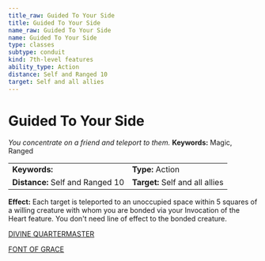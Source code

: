 ```yaml
---
title_raw: Guided To Your Side
title: Guided To Your Side
name_raw: Guided To Your Side
name: Guided To Your Side
type: classes
subtype: conduit
kind: 7th-level features
ability_type: Action
distance: Self and Ranged 10
target: Self and all allies
---
```


# Guided To Your Side

*You concentrate on a friend and teleport to them.* **Keywords:** Magic, Ranged

|                                  |                                 |
| :------------------------------- | :------------------------------ |
| **Keywords:**                    | **Type:** Action                |
| **Distance:** Self and Ranged 10 | **Target:** Self and all allies |

**Effect:** Each target is teleported to an unoccupied space within 5 squares of a willing creature with whom you are bonded via your Invocation of the Heart feature. You don't need line of effect to the bonded creature.

[DIVINE QUARTERMASTER](./Divine%20Quartermaster.md)

[FONT OF GRACE](./Font%20Of%20Grace.md)
